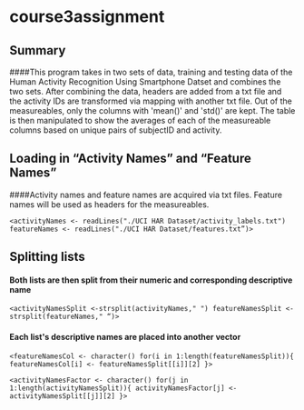 # course3assignment

## Summary

####This program takes in two sets of data, training and testing data of the Human Activity Recognition Using Smartphone Datset and combines the two sets. After combining the data, headers are added from a txt file and the activity IDs are transformed via mapping with another txt file. Out of the measureables, only the columns with 'mean()' and 'std()' are kept. The table is then manipulated to show the averages of each of the measureable columns based on unique pairs of subjectID and activity.

## Loading in “Activity Names” and “Feature Names”
####Activity names and feature names are acquired via txt files. Feature names will be used as headers for the measureables. 

`<activityNames <- readLines("./UCI HAR Dataset/activity_labels.txt")
featureNames <- readLines("./UCI HAR Dataset/features.txt”)>`

## Splitting lists
#### Both lists are then split from their numeric and corresponding descriptive name
`<activityNamesSplit <-strsplit(activityNames," ")
featureNamesSplit <-strsplit(featureNames," “)>`

#### Each list's descriptive names are placed into another vector
`<featureNamesCol <- character()
for(i in 1:length(featureNamesSplit)){
    featureNamesCol[i] <- featureNamesSplit[[i]][2]
}>`

`<activityNamesFactor <- character()
for(j in 1:length(activityNamesSplit)){
    activityNamesFactor[j] <- activityNamesSplit[[j]][2]
}>`